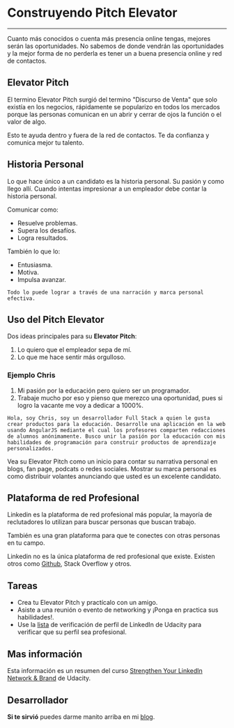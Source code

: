 # Construyendo Pitch Elevator 
______

Cuanto más conocidos o cuenta más presencia online tengas, mejores serán las oportunidades. No sabemos de donde vendrán las oportunidades y la mejor forma de no perderla es tener un a buena presencia online y red de contactos.

## Elevator Pitch
El termino Elevator Pitch surgió del termino "Discurso de Venta" que solo existía en los negocios, rápidamente se popularizo en todos los mercados porque las personas comunican en un abrir y cerrar de ojos  la función o el valor de algo. 

Esto te ayuda  dentro y fuera de la red de contactos. Te da confianza y comunica mejor tu talento. 

## Historia Personal
Lo que hace único a un candidato es la historia personal. Su pasión y como llego allí. Cuando intentas impresionar a un empleador debe contar la historia personal.

Comunicar como:
- Resuelve problemas. 
- Supera los desafíos. 
- Logra resultados. 

También lo que lo:
- Entusiasma.
- Motiva.
- Impulsa avanzar.

`Todo lo puede lograr a través de una narración y marca personal efectiva.`
## Uso del Pitch Elevator
Dos ideas principales para su **Elevator Pitch**:
1. Lo quiero que el empleador sepa de mí.
2. Lo que me hace sentir más orgulloso.

### Ejemplo Chris
1. Mi pasión por la educación pero quiero ser un programador.
2. Trabaje mucho por eso y pienso que merezco una oportunidad, pues si logro la vacante me voy a dedicar a 1000%.

`Hola, soy Chris, soy un desarrollador Full Stack a quien le gusta crear productos para la educación. Desarrolle una aplicación en la web usando AngularJS mediante el cual los profesores comparten redacciones de alumnos anónimamente. Busco unir la pasión por la educación con mis habilidades de programación para construir productos de aprendizaje personalizados.`

Vea su Elevator Pitch como un inicio para contar su narrativa personal en blogs, fan page, podcats o redes sociales. Mostrar su marca personal es como distribuir volantes anunciando que usted es un excelente candidato.
## Plataforma de red Profesional
Linkedin es la plataforma de red profesional más popular, la mayoría de reclutadores lo utilizan para buscar personas que buscan trabajo.

También es una gran plataforma para que te conectes con otras personas en tu campo.

Linkedin no es la única plataforma de red profesional que existe. Existen otros como [Github](https://career-resource-center.udacity.com/linkedin-github-profiles), Stack Overflow y otros.
## Tareas
- Crea tu Elevator Pitch y practícalo con un amigo.
- Asiste a una reunión o evento de networking y ¡Ponga en practica sus habilidades!.
- Use la [lista](https://docs.google.com/document/d/e/2PACX-1vRsryXtKM4HTYOujmTsGbU7JT0PSWcVq9xAQlXQEg00rLQMWplLQlxf3PYDIO0YycGduLpClN3f_RN-/pub?embedded=true) de verificación de perfil de LinkedIn de Udacity para verificar que su perfil sea profesional.

## Mas información
Esta información es un resumen del curso [Strengthen Your LinkedIn Network & Brand](https://www.udacity.com/course/strengthen-your-linkedin-network-and-brand--ud242) de Udacity.

## Desarrollador
**Si te sirvió** puedes darme manito arriba en mi [blog](https://www.facebook.com/fahedhermoza/).